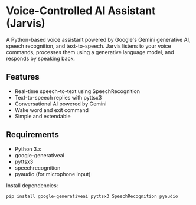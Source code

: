 
# Voice-Controlled AI Assistant (Jarvis)

A Python-based voice assistant powered by Google's Gemini generative AI, speech recognition, and text-to-speech. Jarvis listens to your voice commands, processes them using a generative language model, and responds by speaking back.

## Features

- Real-time speech-to-text using SpeechRecognition
- Text-to-speech replies with pyttsx3
- Conversational AI powered by Gemini
- Wake word and exit command
- Simple and extendable

## Requirements

- Python 3.x
- google-generativeai
- pyttsx3
- speechrecognition
- pyaudio (for microphone input)

Install dependencies:

```bash
pip install google-generativeai pyttsx3 SpeechRecognition pyaudio
